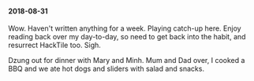 #### 2018-08-31

Wow. Haven't written anything for a week. Playing catch-up here. Enjoy reading back over my day-to-day, so need to get back into the habit, and resurrect HackTile too. Sigh.

Dzung out for dinner with Mary and Minh. Mum and Dad over, I cooked a BBQ and we ate hot dogs and sliders with salad and snacks.